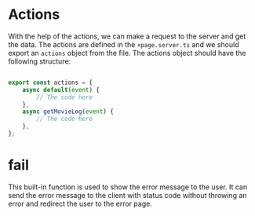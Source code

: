 # Actions

With the help of the actions, we can make a request to the server and get the data. The actions are defined in the
`+page.server.ts` and we should export an `actions` object from the file. The actions object should have the following
structure:

```ts

export const actions = {
	async default(event) {
		// The code here
	},
	async getMovieLog(event) {
		// The code here
	},
};

```

# fail

This built-in function is used to show the error message to the user. It can send the error message to the client with
status code without throwing an error and redirect the user to the error page.